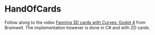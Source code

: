 ﻿# HandOfCards

Follow along to the video [Fanning 3D cards with Curves: Godot 4](https://www.youtube.com/watch?v=S60pMTsePqI&ab_channel=Bramwell) from Bramwell. The implementation however is done in C# and with 2D cards.
